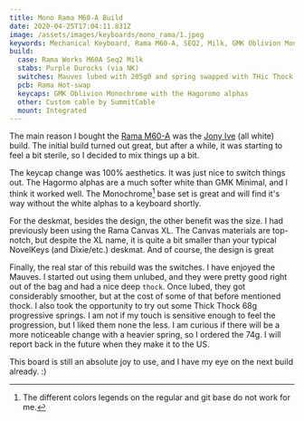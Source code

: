 ```yaml
---
title: Mono Rama M60-A Build
date: 2020-04-25T17:04:11.831Z
image: /assets/images/keyboards/mono_rama/1.jpeg
keywords: Mechanical Keyboard, Rama M60-A, SEQ2, Milk, GMK Oblivion Monochrome, SummitCable, Mauve Switches, Randomfrankp, Progressive Springs
build:
  case: Rama Works M60A Seq2 Milk
  stabs: Purple Durocks (via NK)
  switches: Mauves lubed with 205g0 and spring swapped with THic Thock MPs
  pcb: Rama Hot-swap
  keycaps: GMK Oblivion Monochrome with the Hagoromo alphas
  other: Custom cable by SummitCable
  mount: Integrated
---
```


The main reason I bought the [Rama M60-A](https://rama.works/m60-a) was the [Jony Ive](https://scottw.com/boards/jony) (all white) build. The initial build turned out great, but after a while, it was starting to feel a bit sterile, so I decided to mix things up a bit.

The keycap change was 100% aesthetics. It was just nice to switch things out. The Hagormo alphas are a much softer white than GMK Minimal, and I think it worked well. The Monochrome[^2] base set is great and will find it's way without the white alphas to a keyboard shortly.

For the deskmat, besides the design, the other benefit was the size. I had previously been using the Rama Canvas XL. The Canvas materials are top-notch, but despite the XL name, it is quite a bit smaller than your typical NovelKeys (and Dixie/etc.) deskmat. And of course, the design is great

Finally, the real star of this rebuild was the switches. I have enjoyed the Mauves. I started out using them unlubed, and they were pretty good right out of the bag and had a nice deep `thock`. Once lubed, they got considerably smoother, but at the cost of some of that before mentioned thock. I also took the opportunity to try out some Thick Thock 68g progressive springs. I am not if my touch is sensitive enough to feel the progression, but I liked them none the less. I am curious if there will be a more noticeable change with a heavier spring, so I ordered the 74g. I will report back in the future when they make it to the US.

This board is still an absolute joy to use, and I have my eye on the next build already. :)

[^1]: Or on [Project Keyboard](https://store.projectkeyboard.com/collections/switches/products/mauve-switches-10-pack)
[^2]: The different colors legends on the regular and git base do not work for me.
